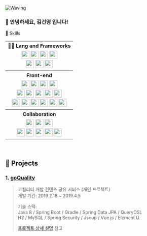 <!-- Header -->

![Waving](https://capsule-render.vercel.app/api?type=waving&height=200&text=%1000🙇안녕하세요%20김건영%20입니다!&fontAlign=40&fontAlignY=40&color=gradient)


### 🙇 안녕하세요, 김건영</span> 입니다!

<!-- Body -->


 <table align="center">                      <!-- 기술스텍 테이블 -->
  
  <!--백엔드-->
  🦾 Skills
  <tr>
   <th>🧑‍💻 Lang and Frameworks </th>
  </tr>
  <tr>
    <td align="center">
     <img src="https://img.shields.io/badge/Java-f3b348?style=flat-square&logo=&logoColor=white" height=25px />
     <img src="https://img.shields.io/badge/SpringBoot-6DB33F?style=flat-square&logo=SpringBoot&logoColor=white" height=25px />
     <img src="https://img.shields.io/badge/Spring Security-6DB33F?style=flat-square&logo=Spring Security&logoColor=white" height=25px />
     <img src="https://img.shields.io/badge/JWT-97979A?style=flat-square&logo=&logoColor=white" height=25px />
     <br/>
     <img src="https://img.shields.io/badge/Docker-2496ED?style=flat-square&logo=Docker&logoColor=white" height=25px />
     <img src="https://img.shields.io/badge/Amazon EC2-FF9900?style=flat-square&logo=Amazon EC2&logoColor=white" height=25px />
     <img src="https://img.shields.io/badge/IntelliJ-000000?style=flat-square&logo=intellijidea&logoColor=white" height=25px />
    </td>
  </tr>

  
  <!--프론트엔드-->
  <tr>       
   <th >
    Front-end
   </th>
  </tr>
  <tr>
    <td align="center">
     <img src="https://img.shields.io/badge/JavaScript-F7DF1E?style=flat-square&logo=JavaScript&logoColor=white" height=25px />
     <img src="https://img.shields.io/badge/TypeScript-3178C6?style=flat-square&logo=TypeScript&logoColor=white" height=25px />
     <img src="https://img.shields.io/badge/React-61DAFB?style=flat-square&logo=React&logoColor=white" height=25px />
     <img src="https://img.shields.io/badge/Recoil-f3b348?style=flat-square&logo=Recoil&logoColor=white" height=25px />
     <br/>
     <img src="https://img.shields.io/badge/HTML-E34F26?style=flat-square&logo=HTML5&logoColor=white" height=25px />
     <img src="https://img.shields.io/badge/CSS3-1572B6?style=flat-square&logo=CSS3&logoColor=white" height=25px />
     <img src="https://img.shields.io/badge/Sass-CC6699?style=flat-square&logo=Sass&logoColor=white" height=25px />
     <img src="https://img.shields.io/badge/styled_components-DB7093?style=flat-square&logo=styled-components&logoColor=white" height=25px />
     <img src="https://img.shields.io/badge/Bootstrap-7952B3?style=flat-square&logo=Bootstrap&logoColor=white" height=25px />
     <br/>
     <img src="https://img.shields.io/badge/npm-CB3837?style=flat-square&logo=npm&logoColor=white" height=25px />
     <img src="https://img.shields.io/badge/Yarn-2C8EBB?style=flat-square&logo=Yarn&logoColor=white" height=25px />
     <img src="https://img.shields.io/badge/Git-F05032?style=flat-square&logo=Git&logoColor=white" height=25px />
     <img src="https://img.shields.io/badge/VSCode-007ACC?style=flat-square&logo=Visual Studio Code&logoColor=white" height=25px />
     <img src="https://img.shields.io/badge/Prettier-F7B93E?style=flat-square&logo=Prettier&logoColor=white" height=25px />
     <img src="https://img.shields.io/badge/ESLint-4B32C3?style=flat-square&logo=ESLint&logoColor=white" height=25px />
   </td>
  </tr>

  <!--협업-->  
  <tr>
   <th>
    Collaboration
   </th>
  </tr>
  <tr>
   <td align="center">
     <img src="https://img.shields.io/badge/GitHub-181717?style=flat-square&logo=GitHub&logoColor=white" height=25px />
     <img src="https://img.shields.io/badge/Figma-F24E1E?style=flat-square&logo=Figma&logoColor=white" height=25px />
     <img src="https://img.shields.io/badge/Postman-FF6C37?style=flat-square&logo=Postman&logoColor=white" height=25px />
     <br/>
     <img src="https://img.shields.io/badge/Slack-4A154B?style=flat-square&logo=Slack&logoColor=white" height=25px />
     <img src="https://img.shields.io/badge/Discord-5865F2?style=flat-square&logo=Discord&logoColor=white" height=25px />
     <img src="https://img.shields.io/badge/Notion-000000?style=flat-square&logo=Notion&logoColor=white" height=25px />
     <img src="https://img.shields.io/badge/Trello-0052CC?style=flat-square&logo=Trello&logoColor=white" height=25px />
     <img src="https://img.shields.io/badge/Jira-0052CC?style=flat-square&logo=Jira&logoColor=white" height=25px />
    </td>
  </tr>
</table>

</br>

## :pushpin: Projects
### 1. [goQuality](https://github.com/Integerous/goQuality)
>고퀄리티 개발 컨텐츠 공유 서비스 (개인 프로젝트)  
>개발 기간: 2019.2.18 ~ 2019.4.5  
>  
>기술 스택:  
>Java 8 / Spring Boot / Gradle / Spring Data JPA / QueryDSL  
>H2 / MySQL / Spring Security / Jsoup / Vue.js / Element U  
>  
>[프로젝트 상세 설명](https://github.com/Integerous/goQuality) 참고

